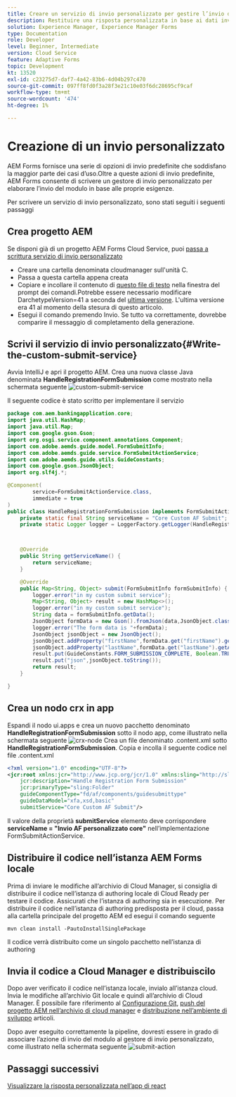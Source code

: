 ```yaml
---
title: Creare un servizio di invio personalizzato per gestire l’invio di moduli adattivi headless
description: Restituire una risposta personalizzata in base ai dati inviati
solution: Experience Manager, Experience Manager Forms
type: Documentation
role: Developer
level: Beginner, Intermediate
version: Cloud Service
feature: Adaptive Forms
topic: Development
kt: 13520
exl-id: c23275d7-daf7-4a42-83b6-4d04b297c470
source-git-commit: 097ff8fd0f3a28f3e21c10e03f6dc28695cf9caf
workflow-type: tm+mt
source-wordcount: '474'
ht-degree: 1%

---
```


# Creazione di un invio personalizzato

AEM Forms fornisce una serie di opzioni di invio predefinite che soddisfano la maggior parte dei casi d’uso.Oltre a queste azioni di invio predefinite, AEM Forms consente di scrivere un gestore di invio personalizzato per elaborare l’invio del modulo in base alle proprie esigenze.

Per scrivere un servizio di invio personalizzato, sono stati seguiti i seguenti passaggi

## Crea progetto AEM

Se disponi già di un progetto AEM Forms Cloud Service, puoi [passa a scrittura servizio di invio personalizzato](#Write-the-custom-submit-service)

* Creare una cartella denominata cloudmanager sull&#39;unità C.
* Passa a questa cartella appena creata
* Copiare e incollare il contenuto di [questo file di testo](./assets/creating-maven-project.txt) nella finestra del prompt dei comandi.Potrebbe essere necessario modificare DarchetypeVersion=41 a seconda del [ultima versione](https://github.com/adobe/aem-project-archetype/releases). L&#39;ultima versione era 41 al momento della stesura di questo articolo.
* Esegui il comando premendo Invio. Se tutto va correttamente, dovrebbe comparire il messaggio di completamento della generazione.

## Scrivi il servizio di invio personalizzato{#Write-the-custom-submit-service}

Avvia IntelliJ e apri il progetto AEM. Crea una nuova classe Java denominata **HandleRegistrationFormSubmission** come mostrato nella schermata seguente
![custom-submit-service](./assets/custom-submit-service.png)

Il seguente codice è stato scritto per implementare il servizio

```java
package com.aem.bankingapplication.core;
import java.util.HashMap;
import java.util.Map;
import com.google.gson.Gson;
import org.osgi.service.component.annotations.Component;
import com.adobe.aemds.guide.model.FormSubmitInfo;
import com.adobe.aemds.guide.service.FormSubmitActionService;
import com.adobe.aemds.guide.utils.GuideConstants;
import com.google.gson.JsonObject;
import org.slf4j.*;

@Component(
        service=FormSubmitActionService.class,
        immediate = true
)
public class HandleRegistrationFormSubmission implements FormSubmitActionService {
    private static final String serviceName = "Core Custom AF Submit";
    private static Logger logger = LoggerFactory.getLogger(HandleRegistrationFormSubmission.class);



    @Override
    public String getServiceName() {
        return serviceName;
    }

    @Override
    public Map<String, Object> submit(FormSubmitInfo formSubmitInfo) {
        logger.error("in my custom submit service");
        Map<String, Object> result = new HashMap<>();
        logger.error("in my custom submit service");
        String data = formSubmitInfo.getData();
        JsonObject formData = new Gson().fromJson(data,JsonObject.class);
        logger.error("The form data is "+formData);
        JsonObject jsonObject = new JsonObject();
        jsonObject.addProperty("firstName",formData.get("firstName").getAsString());
        jsonObject.addProperty("lastName",formData.get("lastName").getAsString());
        result.put(GuideConstants.FORM_SUBMISSION_COMPLETE, Boolean.TRUE);
        result.put("json",jsonObject.toString());
        return result;
    }

}
```

## Crea un nodo crx in app

Espandi il nodo ui.apps e crea un nuovo pacchetto denominato **HandleRegistrationFormSubmission** sotto il nodo app, come illustrato nella schermata seguente
![crx-node](./assets/crx-node.png)
Crea un file denominato .content.xml sotto **HandleRegistrationFormSubmission**. Copia e incolla il seguente codice nel file .content.xml

```xml
<?xml version="1.0" encoding="UTF-8"?>
<jcr:root xmlns:jcr="http://www.jcp.org/jcr/1.0" xmlns:sling="http://sling.apache.org/jcr/sling/1.0"
    jcr:description="Handle Registration Form Submission"
    jcr:primaryType="sling:Folder"
    guideComponentType="fd/af/components/guidesubmittype"
    guideDataModel="xfa,xsd,basic"
    submitService="Core Custom AF Submit"/>
```

Il valore della proprietà **submitService** elemento deve corrispondere  **serviceName = &quot;Invio AF personalizzato core&quot;** nell’implementazione FormSubmitActionService.

## Distribuire il codice nell’istanza AEM Forms locale

Prima di inviare le modifiche all’archivio di Cloud Manager, si consiglia di distribuire il codice nell’istanza di authoring locale di Cloud Ready per testare il codice. Assicurati che l’istanza di authoring sia in esecuzione.
Per distribuire il codice nell’istanza di authoring predisposta per il cloud, passa alla cartella principale del progetto AEM ed esegui il comando seguente

```
mvn clean install -PautoInstallSinglePackage
```

Il codice verrà distribuito come un singolo pacchetto nell’istanza di authoring

## Invia il codice a Cloud Manager e distribuiscilo

Dopo aver verificato il codice nell’istanza locale, invialo all’istanza cloud.
Invia le modifiche all’archivio Git locale e quindi all’archivio di Cloud Manager. È possibile fare riferimento al  [Configurazione Git](https://experienceleague.adobe.com/docs/experience-manager-learn/cloud-service/forms/developing-for-cloud-service/setup-git.html), [push del progetto AEM nell’archivio di cloud manager](https://experienceleague.adobe.com/docs/experience-manager-learn/cloud-service/forms/developing-for-cloud-service/push-project-to-cloud-manager-git.html) e [distribuzione nell’ambiente di sviluppo](https://experienceleague.adobe.com/docs/experience-manager-learn/cloud-service/forms/developing-for-cloud-service/deploy-to-dev-environment.html) articoli.

Dopo aver eseguito correttamente la pipeline, dovresti essere in grado di associare l’azione di invio del modulo al gestore di invio personalizzato, come illustrato nella schermata seguente
![submit-action](./assets/configure-submit-action.png)

## Passaggi successivi

[Visualizzare la risposta personalizzata nell’app di react](./handle-response-react-app.md)
